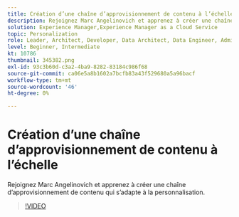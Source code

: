 ```yaml
---
title: Création d’une chaîne d’approvisionnement de contenu à l’échelle
description: Rejoignez Marc Angelinovich et apprenez à créer une chaîne d’approvisionnement de contenu qui s’adapte à la personnalisation.
solution: Experience Manager,Experience Manager as a Cloud Service
topic: Personalization
role: Leader, Architect, Developer, Data Architect, Data Engineer, Admin, User
level: Beginner, Intermediate
kt: 10786
thumbnail: 345382.png
exl-id: 93c3b60d-c3a2-4ba9-8282-83184c986f68
source-git-commit: ca06e5a8b1602a7bcfb83a43f529680a5a96bacf
workflow-type: tm+mt
source-wordcount: '46'
ht-degree: 0%

---
```


# Création d’une chaîne d’approvisionnement de contenu à l’échelle

Rejoignez Marc Angelinovich et apprenez à créer une chaîne d’approvisionnement de contenu qui s’adapte à la personnalisation.

>[!VIDEO](https://video.tv.adobe.com/v/345382/?quality=12&learn=on)
